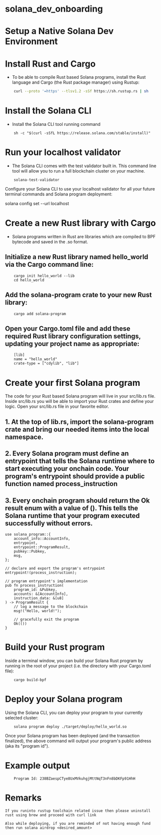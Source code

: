 # solana_dev_onboarding

# Setup a Native Solana Dev Environment

# Install Rust and Cargo
- To be able to compile Rust based Solana programs, install the Rust language and Cargo (the Rust package manager) using Rustup:
```bash
    curl --proto '=https' --tlsv1.2 -sSf https://sh.rustup.rs | sh
```
# Install the Solana CLI
- Install the Solana CLI tool running command
```
    sh -c "$(curl -sSfL https://release.solana.com/stable/install)"
```
# Run your localhost validator 
- The Solana CLI comes with the test validator built in. This command line tool will allow you to run a full blockchain cluster on your machine.
```
    solana-test-validator
```

Configure your Solana CLI to use your localhost validator for all your future terminal commands and Solana program deployment:

solana config set --url localhost

# Create a new Rust library with Cargo
- Solana programs written in Rust are libraries which are compiled to BPF bytecode and saved in the .so format.

## Initialize a new Rust library named hello_world via the Cargo command line:
```
    cargo init hello_world --lib
    cd hello_world
```

## Add the solana-program crate to your new Rust library:
```
    cargo add solana-program
```


## Open your Cargo.toml file and add these required Rust library configuration settings, updating your project name as appropriate:
```
    [lib]
    name = "hello_world"
    crate-type = ["cdylib", "lib"]
```


# Create your first Solana program
The code for your Rust based Solana program will live in your src/lib.rs file. Inside src/lib.rs you will be able to import your Rust crates and define your logic. Open your src/lib.rs file in your favorite editor.

## 1. At the top of lib.rs, import the solana-program crate and bring our needed items into the local namespace. 
## 2. Every Solana program must define an entrypoint that tells the Solana runtime where to start executing your onchain code. Your program's entrypoint should provide a public function named process_instruction
## 3. Every onchain program should return the Ok result enum with a value of (). This tells the Solana runtime that your program executed successfully without errors.

```
use solana_program::{
    account_info::AccountInfo,
    entrypoint,
    entrypoint::ProgramResult,
    pubkey::Pubkey,
    msg,
};

// declare and export the program's entrypoint
entrypoint!(process_instruction);
 
// program entrypoint's implementation
pub fn process_instruction(
    program_id: &Pubkey,
    accounts: &[AccountInfo],
    instruction_data: &[u8]
) -> ProgramResult {
    // log a message to the blockchain
    msg!("Hello, world!");
 
    // gracefully exit the program
    Ok(())
}

```

# Build your Rust program
Inside a terminal window, you can build your Solana Rust program by running in the root of your project (i.e. the directory with your Cargo.toml file):

```
    cargo build-bpf
```

# Deploy your Solana program
Using the Solana CLI, you can deploy your program to your currently selected cluster:
```
    solana program deploy ./target/deploy/hello_world.so
```
Once your Solana program has been deployed (and the transaction finalized), the above command will output your program's public address (aka its "program id").

# Example output
```
    Program Id: 238BZaespCTye8UxMVkuhgjMttNqT3nFn8bDKFp91HhH
```
# Remarks

```
If you runinto rustup toolchain related issue then please uninstall rust using brew and proceed with curl link

Also while deploying, if you are reminded of not having enough fund then run solana airdrop <desired_amount>
```
